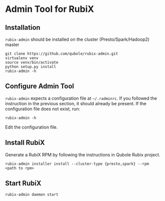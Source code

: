 # Admin Tool for RubiX

## Installation
`rubix-admin` should be installed on the cluster (Presto/Spark/Hadoop2) master

    git clone https://github.com/qubole/rubix-admin.git
    virtualenv venv
    source venv/bin/activate
    python setup.py install
    rubix-admin -h
    
## Configure Admin Tool
`rubix-admin` expects a configuration file at `~/.radminrc`. If you followed
the instruction in the previous section, it should already be present. 
If the configuration file does not exist, run:

    rubix-admin -h
    
Edit the configuration file.

## Install RubiX
Generate a RubiX RPM by following the instructions in Qubole Rubix project.
  
    rubix-admin installer install --cluster-type {presto,spark} --rpm <path to rpm>
    
## Start RubiX

    rubix-admin daemon start

